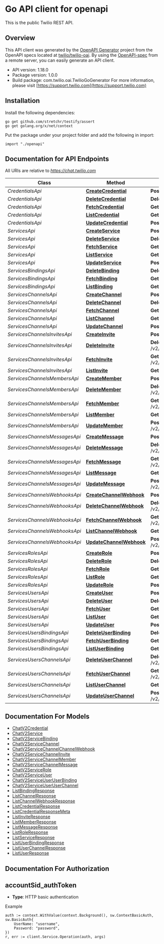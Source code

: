 # Go API client for openapi

This is the public Twilio REST API.

## Overview
This API client was generated by the [OpenAPI Generator](https://openapi-generator.tech) project from the OpenAPI specs located at [twilio/twilio-oai](https://github.com/twilio/twilio-oai/tree/main/spec).  By using the [OpenAPI-spec](https://www.openapis.org/) from a remote server, you can easily generate an API client.

- API version: 1.18.0
- Package version: 1.0.0
- Build package: com.twilio.oai.TwilioGoGenerator
For more information, please visit [https://support.twilio.com](https://support.twilio.com)

## Installation

Install the following dependencies:

```shell
go get github.com/stretchr/testify/assert
go get golang.org/x/net/context
```

Put the package under your project folder and add the following in import:

```golang
import "./openapi"
```

## Documentation for API Endpoints

All URIs are relative to *https://chat.twilio.com*

Class | Method | HTTP request | Description
------------ | ------------- | ------------- | -------------
*CredentialsApi* | [**CreateCredential**](docs/CredentialsApi.md#createcredential) | **Post** /v2/Credentials | 
*CredentialsApi* | [**DeleteCredential**](docs/CredentialsApi.md#deletecredential) | **Delete** /v2/Credentials/{Sid} | 
*CredentialsApi* | [**FetchCredential**](docs/CredentialsApi.md#fetchcredential) | **Get** /v2/Credentials/{Sid} | 
*CredentialsApi* | [**ListCredential**](docs/CredentialsApi.md#listcredential) | **Get** /v2/Credentials | 
*CredentialsApi* | [**UpdateCredential**](docs/CredentialsApi.md#updatecredential) | **Post** /v2/Credentials/{Sid} | 
*ServicesApi* | [**CreateService**](docs/ServicesApi.md#createservice) | **Post** /v2/Services | 
*ServicesApi* | [**DeleteService**](docs/ServicesApi.md#deleteservice) | **Delete** /v2/Services/{Sid} | 
*ServicesApi* | [**FetchService**](docs/ServicesApi.md#fetchservice) | **Get** /v2/Services/{Sid} | 
*ServicesApi* | [**ListService**](docs/ServicesApi.md#listservice) | **Get** /v2/Services | 
*ServicesApi* | [**UpdateService**](docs/ServicesApi.md#updateservice) | **Post** /v2/Services/{Sid} | 
*ServicesBindingsApi* | [**DeleteBinding**](docs/ServicesBindingsApi.md#deletebinding) | **Delete** /v2/Services/{ServiceSid}/Bindings/{Sid} | 
*ServicesBindingsApi* | [**FetchBinding**](docs/ServicesBindingsApi.md#fetchbinding) | **Get** /v2/Services/{ServiceSid}/Bindings/{Sid} | 
*ServicesBindingsApi* | [**ListBinding**](docs/ServicesBindingsApi.md#listbinding) | **Get** /v2/Services/{ServiceSid}/Bindings | 
*ServicesChannelsApi* | [**CreateChannel**](docs/ServicesChannelsApi.md#createchannel) | **Post** /v2/Services/{ServiceSid}/Channels | 
*ServicesChannelsApi* | [**DeleteChannel**](docs/ServicesChannelsApi.md#deletechannel) | **Delete** /v2/Services/{ServiceSid}/Channels/{Sid} | 
*ServicesChannelsApi* | [**FetchChannel**](docs/ServicesChannelsApi.md#fetchchannel) | **Get** /v2/Services/{ServiceSid}/Channels/{Sid} | 
*ServicesChannelsApi* | [**ListChannel**](docs/ServicesChannelsApi.md#listchannel) | **Get** /v2/Services/{ServiceSid}/Channels | 
*ServicesChannelsApi* | [**UpdateChannel**](docs/ServicesChannelsApi.md#updatechannel) | **Post** /v2/Services/{ServiceSid}/Channels/{Sid} | 
*ServicesChannelsInvitesApi* | [**CreateInvite**](docs/ServicesChannelsInvitesApi.md#createinvite) | **Post** /v2/Services/{ServiceSid}/Channels/{ChannelSid}/Invites | 
*ServicesChannelsInvitesApi* | [**DeleteInvite**](docs/ServicesChannelsInvitesApi.md#deleteinvite) | **Delete** /v2/Services/{ServiceSid}/Channels/{ChannelSid}/Invites/{Sid} | 
*ServicesChannelsInvitesApi* | [**FetchInvite**](docs/ServicesChannelsInvitesApi.md#fetchinvite) | **Get** /v2/Services/{ServiceSid}/Channels/{ChannelSid}/Invites/{Sid} | 
*ServicesChannelsInvitesApi* | [**ListInvite**](docs/ServicesChannelsInvitesApi.md#listinvite) | **Get** /v2/Services/{ServiceSid}/Channels/{ChannelSid}/Invites | 
*ServicesChannelsMembersApi* | [**CreateMember**](docs/ServicesChannelsMembersApi.md#createmember) | **Post** /v2/Services/{ServiceSid}/Channels/{ChannelSid}/Members | 
*ServicesChannelsMembersApi* | [**DeleteMember**](docs/ServicesChannelsMembersApi.md#deletemember) | **Delete** /v2/Services/{ServiceSid}/Channels/{ChannelSid}/Members/{Sid} | 
*ServicesChannelsMembersApi* | [**FetchMember**](docs/ServicesChannelsMembersApi.md#fetchmember) | **Get** /v2/Services/{ServiceSid}/Channels/{ChannelSid}/Members/{Sid} | 
*ServicesChannelsMembersApi* | [**ListMember**](docs/ServicesChannelsMembersApi.md#listmember) | **Get** /v2/Services/{ServiceSid}/Channels/{ChannelSid}/Members | 
*ServicesChannelsMembersApi* | [**UpdateMember**](docs/ServicesChannelsMembersApi.md#updatemember) | **Post** /v2/Services/{ServiceSid}/Channels/{ChannelSid}/Members/{Sid} | 
*ServicesChannelsMessagesApi* | [**CreateMessage**](docs/ServicesChannelsMessagesApi.md#createmessage) | **Post** /v2/Services/{ServiceSid}/Channels/{ChannelSid}/Messages | 
*ServicesChannelsMessagesApi* | [**DeleteMessage**](docs/ServicesChannelsMessagesApi.md#deletemessage) | **Delete** /v2/Services/{ServiceSid}/Channels/{ChannelSid}/Messages/{Sid} | 
*ServicesChannelsMessagesApi* | [**FetchMessage**](docs/ServicesChannelsMessagesApi.md#fetchmessage) | **Get** /v2/Services/{ServiceSid}/Channels/{ChannelSid}/Messages/{Sid} | 
*ServicesChannelsMessagesApi* | [**ListMessage**](docs/ServicesChannelsMessagesApi.md#listmessage) | **Get** /v2/Services/{ServiceSid}/Channels/{ChannelSid}/Messages | 
*ServicesChannelsMessagesApi* | [**UpdateMessage**](docs/ServicesChannelsMessagesApi.md#updatemessage) | **Post** /v2/Services/{ServiceSid}/Channels/{ChannelSid}/Messages/{Sid} | 
*ServicesChannelsWebhooksApi* | [**CreateChannelWebhook**](docs/ServicesChannelsWebhooksApi.md#createchannelwebhook) | **Post** /v2/Services/{ServiceSid}/Channels/{ChannelSid}/Webhooks | 
*ServicesChannelsWebhooksApi* | [**DeleteChannelWebhook**](docs/ServicesChannelsWebhooksApi.md#deletechannelwebhook) | **Delete** /v2/Services/{ServiceSid}/Channels/{ChannelSid}/Webhooks/{Sid} | 
*ServicesChannelsWebhooksApi* | [**FetchChannelWebhook**](docs/ServicesChannelsWebhooksApi.md#fetchchannelwebhook) | **Get** /v2/Services/{ServiceSid}/Channels/{ChannelSid}/Webhooks/{Sid} | 
*ServicesChannelsWebhooksApi* | [**ListChannelWebhook**](docs/ServicesChannelsWebhooksApi.md#listchannelwebhook) | **Get** /v2/Services/{ServiceSid}/Channels/{ChannelSid}/Webhooks | 
*ServicesChannelsWebhooksApi* | [**UpdateChannelWebhook**](docs/ServicesChannelsWebhooksApi.md#updatechannelwebhook) | **Post** /v2/Services/{ServiceSid}/Channels/{ChannelSid}/Webhooks/{Sid} | 
*ServicesRolesApi* | [**CreateRole**](docs/ServicesRolesApi.md#createrole) | **Post** /v2/Services/{ServiceSid}/Roles | 
*ServicesRolesApi* | [**DeleteRole**](docs/ServicesRolesApi.md#deleterole) | **Delete** /v2/Services/{ServiceSid}/Roles/{Sid} | 
*ServicesRolesApi* | [**FetchRole**](docs/ServicesRolesApi.md#fetchrole) | **Get** /v2/Services/{ServiceSid}/Roles/{Sid} | 
*ServicesRolesApi* | [**ListRole**](docs/ServicesRolesApi.md#listrole) | **Get** /v2/Services/{ServiceSid}/Roles | 
*ServicesRolesApi* | [**UpdateRole**](docs/ServicesRolesApi.md#updaterole) | **Post** /v2/Services/{ServiceSid}/Roles/{Sid} | 
*ServicesUsersApi* | [**CreateUser**](docs/ServicesUsersApi.md#createuser) | **Post** /v2/Services/{ServiceSid}/Users | 
*ServicesUsersApi* | [**DeleteUser**](docs/ServicesUsersApi.md#deleteuser) | **Delete** /v2/Services/{ServiceSid}/Users/{Sid} | 
*ServicesUsersApi* | [**FetchUser**](docs/ServicesUsersApi.md#fetchuser) | **Get** /v2/Services/{ServiceSid}/Users/{Sid} | 
*ServicesUsersApi* | [**ListUser**](docs/ServicesUsersApi.md#listuser) | **Get** /v2/Services/{ServiceSid}/Users | 
*ServicesUsersApi* | [**UpdateUser**](docs/ServicesUsersApi.md#updateuser) | **Post** /v2/Services/{ServiceSid}/Users/{Sid} | 
*ServicesUsersBindingsApi* | [**DeleteUserBinding**](docs/ServicesUsersBindingsApi.md#deleteuserbinding) | **Delete** /v2/Services/{ServiceSid}/Users/{UserSid}/Bindings/{Sid} | 
*ServicesUsersBindingsApi* | [**FetchUserBinding**](docs/ServicesUsersBindingsApi.md#fetchuserbinding) | **Get** /v2/Services/{ServiceSid}/Users/{UserSid}/Bindings/{Sid} | 
*ServicesUsersBindingsApi* | [**ListUserBinding**](docs/ServicesUsersBindingsApi.md#listuserbinding) | **Get** /v2/Services/{ServiceSid}/Users/{UserSid}/Bindings | 
*ServicesUsersChannelsApi* | [**DeleteUserChannel**](docs/ServicesUsersChannelsApi.md#deleteuserchannel) | **Delete** /v2/Services/{ServiceSid}/Users/{UserSid}/Channels/{ChannelSid} | 
*ServicesUsersChannelsApi* | [**FetchUserChannel**](docs/ServicesUsersChannelsApi.md#fetchuserchannel) | **Get** /v2/Services/{ServiceSid}/Users/{UserSid}/Channels/{ChannelSid} | 
*ServicesUsersChannelsApi* | [**ListUserChannel**](docs/ServicesUsersChannelsApi.md#listuserchannel) | **Get** /v2/Services/{ServiceSid}/Users/{UserSid}/Channels | 
*ServicesUsersChannelsApi* | [**UpdateUserChannel**](docs/ServicesUsersChannelsApi.md#updateuserchannel) | **Post** /v2/Services/{ServiceSid}/Users/{UserSid}/Channels/{ChannelSid} | 


## Documentation For Models

 - [ChatV2Credential](docs/ChatV2Credential.md)
 - [ChatV2Service](docs/ChatV2Service.md)
 - [ChatV2ServiceBinding](docs/ChatV2ServiceBinding.md)
 - [ChatV2ServiceChannel](docs/ChatV2ServiceChannel.md)
 - [ChatV2ServiceChannelChannelWebhook](docs/ChatV2ServiceChannelChannelWebhook.md)
 - [ChatV2ServiceChannelInvite](docs/ChatV2ServiceChannelInvite.md)
 - [ChatV2ServiceChannelMember](docs/ChatV2ServiceChannelMember.md)
 - [ChatV2ServiceChannelMessage](docs/ChatV2ServiceChannelMessage.md)
 - [ChatV2ServiceRole](docs/ChatV2ServiceRole.md)
 - [ChatV2ServiceUser](docs/ChatV2ServiceUser.md)
 - [ChatV2ServiceUserUserBinding](docs/ChatV2ServiceUserUserBinding.md)
 - [ChatV2ServiceUserUserChannel](docs/ChatV2ServiceUserUserChannel.md)
 - [ListBindingResponse](docs/ListBindingResponse.md)
 - [ListChannelResponse](docs/ListChannelResponse.md)
 - [ListChannelWebhookResponse](docs/ListChannelWebhookResponse.md)
 - [ListCredentialResponse](docs/ListCredentialResponse.md)
 - [ListCredentialResponseMeta](docs/ListCredentialResponseMeta.md)
 - [ListInviteResponse](docs/ListInviteResponse.md)
 - [ListMemberResponse](docs/ListMemberResponse.md)
 - [ListMessageResponse](docs/ListMessageResponse.md)
 - [ListRoleResponse](docs/ListRoleResponse.md)
 - [ListServiceResponse](docs/ListServiceResponse.md)
 - [ListUserBindingResponse](docs/ListUserBindingResponse.md)
 - [ListUserChannelResponse](docs/ListUserChannelResponse.md)
 - [ListUserResponse](docs/ListUserResponse.md)


## Documentation For Authorization



## accountSid_authToken

- **Type**: HTTP basic authentication

Example

```golang
auth := context.WithValue(context.Background(), sw.ContextBasicAuth, sw.BasicAuth{
    UserName: "username",
    Password: "password",
})
r, err := client.Service.Operation(auth, args)
```


